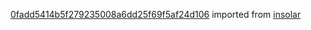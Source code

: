[0fadd5414b5f279235008a6dd25f69f5af24d106](https://github.com/insolar/insolar/commit/0fadd5414b5f279235008a6dd25f69f5af24d106) imported from [insolar](https://github.com/insolar/insolar)
